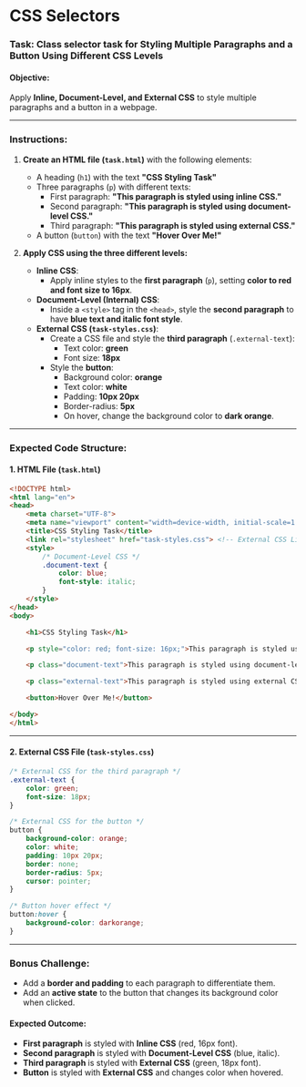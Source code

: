 # CSS Selectors

### **Task: Class selector task for Styling Multiple Paragraphs and a Button Using Different CSS Levels**  

#### **Objective:**  
Apply **Inline, Document-Level, and External CSS** to style multiple paragraphs and a button in a webpage.

---

### **Instructions:**  

1. **Create an HTML file (`task.html`)** with the following elements:
   - A heading (`h1`) with the text **"CSS Styling Task"**  
   - Three paragraphs (`p`) with different texts:
     - First paragraph: **"This paragraph is styled using inline CSS."**  
     - Second paragraph: **"This paragraph is styled using document-level CSS."**  
     - Third paragraph: **"This paragraph is styled using external CSS."**  
   - A button (`button`) with the text **"Hover Over Me!"**  

2. **Apply CSS using the three different levels:**  

   - **Inline CSS**:  
     - Apply inline styles to the **first paragraph** (`p`), setting **color to red and font size to 16px**.  
   - **Document-Level (Internal) CSS**:  
     - Inside a `<style>` tag in the `<head>`, style the **second paragraph** to have **blue text and italic font style**.  
   - **External CSS (`task-styles.css`)**:  
     - Create a CSS file and style the **third paragraph** (`.external-text`):
       - Text color: **green**  
       - Font size: **18px**  
     - Style the **button**:
       - Background color: **orange**  
       - Text color: **white**  
       - Padding: **10px 20px**  
       - Border-radius: **5px**  
       - On hover, change the background color to **dark orange**.  

---

### **Expected Code Structure:**  

#### **1. HTML File (`task.html`)**
```html
<!DOCTYPE html>
<html lang="en">
<head>
    <meta charset="UTF-8">
    <meta name="viewport" content="width=device-width, initial-scale=1.0">
    <title>CSS Styling Task</title>
    <link rel="stylesheet" href="task-styles.css"> <!-- External CSS Link -->
    <style>
        /* Document-Level CSS */
        .document-text {
            color: blue;
            font-style: italic;
        }
    </style>
</head>
<body>

    <h1>CSS Styling Task</h1>

    <p style="color: red; font-size: 16px;">This paragraph is styled using inline CSS.</p>

    <p class="document-text">This paragraph is styled using document-level CSS.</p>

    <p class="external-text">This paragraph is styled using external CSS.</p>

    <button>Hover Over Me!</button>

</body>
</html>
```

---

#### **2. External CSS File (`task-styles.css`)**
```css
/* External CSS for the third paragraph */
.external-text {
    color: green;
    font-size: 18px;
}

/* External CSS for the button */
button {
    background-color: orange;
    color: white;
    padding: 10px 20px;
    border: none;
    border-radius: 5px;
    cursor: pointer;
}

/* Button hover effect */
button:hover {
    background-color: darkorange;
}
```

---

### **Bonus Challenge:**  
- Add a **border and padding** to each paragraph to differentiate them.  
- Add an **active state** to the button that changes its background color when clicked.  

#### **Expected Outcome:**  
- **First paragraph** is styled with **Inline CSS** (red, 16px font).  
- **Second paragraph** is styled with **Document-Level CSS** (blue, italic).  
- **Third paragraph** is styled with **External CSS** (green, 18px font).  
- **Button** is styled with **External CSS** and changes color when hovered.  

<script async src="https://pagead2.googlesyndication.com/pagead/js/adsbygoogle.js?client=ca-pub-1602443888929206"
     crossorigin="anonymous"></script>
<!-- display square -->
<ins class="adsbygoogle"
     style="display:block"
     data-ad-client="ca-pub-1602443888929206"
     data-ad-slot="9845543342"
     data-ad-format="auto"
     data-full-width-responsive="true"></ins>
<script>
     (adsbygoogle = window.adsbygoogle || []).push({});
</script>